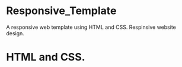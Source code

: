 # Responsive_Template
A responsive web template using HTML and CSS.
Respinsive website design.
# HTML and CSS.
